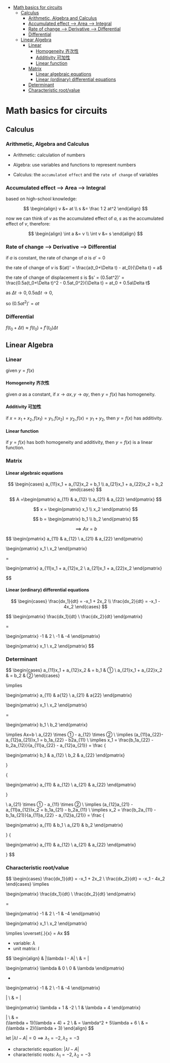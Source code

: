 - [Math basics for circuits](#math-basics-for-circuits)
  - [Calculus](#calculus)
    - [Arithmetic, Algebra and Calculus](#arithmetic-algebra-and-calculus)
    - [Accumulated effect --\> Area --\> Integral](#accumulated-effect----area----integral)
    - [Rate of change --\> Derivative --\> Differential](#rate-of-change----derivative----differential)
    - [Differential](#differential)
  - [Linear Algebra](#linear-algebra)
    - [Linear](#linear)
      - [Homogeneity 齐次性](#homogeneity-齐次性)
      - [Additivity 可加性](#additivity-可加性)
      - [Linear function](#linear-function)
    - [Matrix](#matrix)
      - [Linear algebraic equations](#linear-algebraic-equations)
      - [Linear (ordinary) differential equations](#linear-ordinary-differential-equations)
    - [Determinant](#determinant)
    - [Characteristic root/value](#characteristic-rootvalue)


# Math basics for circuits

## Calculus

### Arithmetic, Algebra and Calculus

- Arithmetic: calculation of numbers

- Algebra: use variables and functions to represent numbers

- Calculus: the `accumulated effect` and the `rate of change` of variables

### Accumulated effect --> Area --> Integral

based on high-school knowledge:

$$
\begin{align}
v &= at \\
s &= \frac 1 2 at^2
\end{align}
$$

now we can think of $v$ as the accumulated effect of $a$, $s$ as the accumulated effect of $v$, therefore:

$$
\begin{align}
\int a &= v \\
\int v &= s
\end{align}
$$

### Rate of change --> Derivative --> Differential

if $a$ is constant, the rate of change of $a$ is $a'=0$

the rate of change of $v$ is $(at)' = \frac{a(t_0+\Delta t) - at_0}{\Delta t} = a$

the rate of change of displacement $s$ is $s' = (0.5at^2)' = \frac{0.5a(t_0+\Delta t)^2 - 0.5at_0^2}{\Delta t} = at_0 + 0.5a\Delta t$

as $\Delta t \rightarrow 0, 0.5a\Delta t \rightarrow 0$,

so $(0.5at^2)'=at$


### Differential

$f(t_0+\Delta t) \approx f(t_0) + f'(t_0)\Delta t$


## Linear Algebra

### Linear

given $y=f(x)$

#### Homogeneity 齐次性

given $a$ as a constant, if $x\rightarrow ax, y\rightarrow ay$, then $y=f(x)$ has homogeneity.

#### Additivity 可加性

if $x=x_1+x_2, f(x_1)=y_1, f(x_2)=y_2, f(x) = y_1+y_2$, then $y=f(x)$ has additivity.

#### Linear function

if $y=f(x)$ has both homogeneity and additivity, then $y=f(x)$ is a linear function.

### Matrix

#### Linear algebraic equations


$$
\begin{cases}
a_{11}x_1 + a_{12}x_2 = b_1 \\
a_{21}x_1 + a_{22}x_2 = b_2
\end{cases}
$$



$$
A =\begin{pmatrix}
a_{11} & a_{12} \\
a_{21} & a_{22}
\end{pmatrix}
$$

$$
x = 
\begin{pmatrix}
x_1 \\
x_2
\end{pmatrix}
$$

$$
b = 
\begin{pmatrix}
b_1 \\
b_2
\end{pmatrix}
$$

$$
\implies
Ax = b
$$


$$
\begin{pmatrix}
a_{11} & a_{12} \\
a_{21} & a_{22}
\end{pmatrix}

\begin{pmatrix}
x_1 \\
x_2
\end{pmatrix}

=

\begin{pmatrix}
a_{11}x_1 + a_{12}x_2 \\
a_{21}x_1 + a_{22}x_2
\end{pmatrix}

$$





#### Linear (ordinary) differential equations


$$
\begin{cases}
\frac{dx_1}{dt} = -x_1 + 2x_2 \\
\frac{dx_2}{dt} = -x_1 - 4x_2
\end{cases}
$$

$$
\begin{pmatrix}
\frac{dx_1}{dt} \\
\frac{dx_2}{dt}
\end{pmatrix}

=

\begin{pmatrix}
-1 & 2 \\
-1 & -4
\end{pmatrix}

\begin{pmatrix}
x_1 \\
x_2
\end{pmatrix}
$$



### Determinant


$$
\begin{cases}
a_{11}x_1 + a_{12}x_2 & = b_1 & ① \\
a_{21}x_1 + a_{22}x_2 & = b_2 & ②
\end{cases}

\implies

\begin{pmatrix}
a_{11} & a{12} \\
a_{21} & a{22}
\end{pmatrix}

\begin{pmatrix}
x_1 \\
x_2
\end{pmatrix}

=

\begin{pmatrix}
b_1 \\
b_2
\end{pmatrix}

\implies
Ax=b
\\
a_{22} \times ① - a_{12} \times ② \\
\implies (a_{11}a_{22}-a_{12}a_{21})x_1 = b_1a_{22} - b2a_{11} \\
\implies x_1 = \frac{b_1a_{22} - b_2a_{12}}{a_{11}a_{22} - a_{12}a_{21}} =
\frac
{

\begin{pmatrix}
b_1 & a_{12} \\
b_2 & a_{22}
\end{pmatrix}

}

{

\begin{pmatrix}
a_{11} & a_{12} \\
a_{21} & a_{22}
\end{pmatrix}

}

\\
a_{21} \times ① - a_{11} \times ② \\
\implies (a_{12}a_{21} - a_{11}a_{12})x_2 = b_1a_{21} - b_2a_{11} \\
\implies x_2 = \frac{b_2a_{11} - b_1a_{21}}{a_{11}a_{22} - a_{12}a_{21}} = 
\frac
{

\begin{pmatrix}
a_{11} & b_1 \\
a_{21} & b_2
\end{pmatrix}

}
{

\begin{pmatrix}
a_{11} & a_{12} \\
a_{21} & a_{22}
\end{pmatrix}

}
$$





### Characteristic root/value


$$
\begin{cases}
\frac{dx_1}{dt} = -x_1 + 2x_2 \\
\frac{dx_2}{dt} = -x_1 - 4x_2
\end{cases}
\implies

\begin{pmatrix}
\frac{dx_1}{dt} \\
\frac{dx_2}{dt}
\end{pmatrix}

=

\begin{pmatrix}
-1 & 2 \\
-1 & -4
\end{pmatrix}

\begin{pmatrix}
x_1 \\
x_2
\end{pmatrix}

\implies
\overset{.}{x} = Ax
$$


- variable: $\lambda$
- unit matrix: $I$


$$
\begin{align}
& |\lambda I - A| \\
& = |

\begin{pmatrix}
\lambda & 0 \\
0 & \lambda
\end{pmatrix}

-

\begin{pmatrix}
-1 & 2 \\
-1 & -4
\end{pmatrix}

| \\
& =
|

\begin{pmatrix}
\lambda + 1 & -2 \\
1 & \lambda + 4
\end{pmatrix}

| \\
& =  
(\lambda + 1)(\lambda + 4) + 2 \\
& = \lambda^2 + 5\lambda + 6 \\
& = (\lambda + 2)(\lambda + 3)
\end{align}
$$


let $|\lambda I - A|=0 \implies \lambda_1 = -2, \lambda_2 = -3$

- characteristic equation: $|\lambda I - A|$
- characteristic roots: $\lambda_1 = -2, \lambda_2 = -3$
